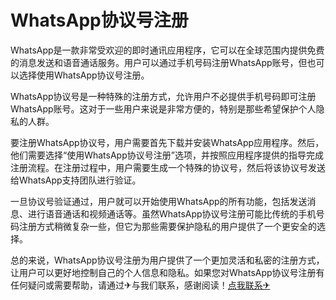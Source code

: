 # WhatsApp协议号注册

WhatsApp是一款非常受欢迎的即时通讯应用程序，它可以在全球范围内提供免费的消息发送和语音通话服务。用户可以通过手机号码注册WhatsApp账号，但也可以选择使用WhatsApp协议号注册。

WhatsApp协议号是一种特殊的注册方式，允许用户不必提供手机号码即可注册WhatsApp账号。这对于一些用户来说是非常方便的，特别是那些希望保护个人隐私的人群。

要注册WhatsApp协议号，用户需要首先下载并安装WhatsApp应用程序。然后，他们需要选择“使用WhatsApp协议号注册”选项，并按照应用程序提供的指导完成注册流程。在注册过程中，用户需要生成一个特殊的协议号，然后将该协议号发送给WhatsApp支持团队进行验证。

一旦协议号验证通过，用户就可以开始使用WhatsApp的所有功能，包括发送消息、进行语音通话和视频通话等。虽然WhatsApp协议号注册可能比传统的手机号码注册方式稍微复杂一些，但它为那些需要保护隐私的用户提供了一个更安全的选择。

总的来说，WhatsApp协议号注册为用户提供了一个更加灵活和私密的注册方式，让用户可以更好地控制自己的个人信息和隐私。如果您对WhatsApp协议号注册有任何疑问或需要帮助，请通过✈与我们联系，感谢阅读！[点我联系✈](https://en.G208.com)